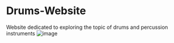 # Drums-Website
Website dedicated to exploring the topic of drums and percussion instruments
![image](https://github.com/KacChw/Drums-Website/assets/106623070/723d4370-8551-475c-b3e9-afc0e2f65846)
